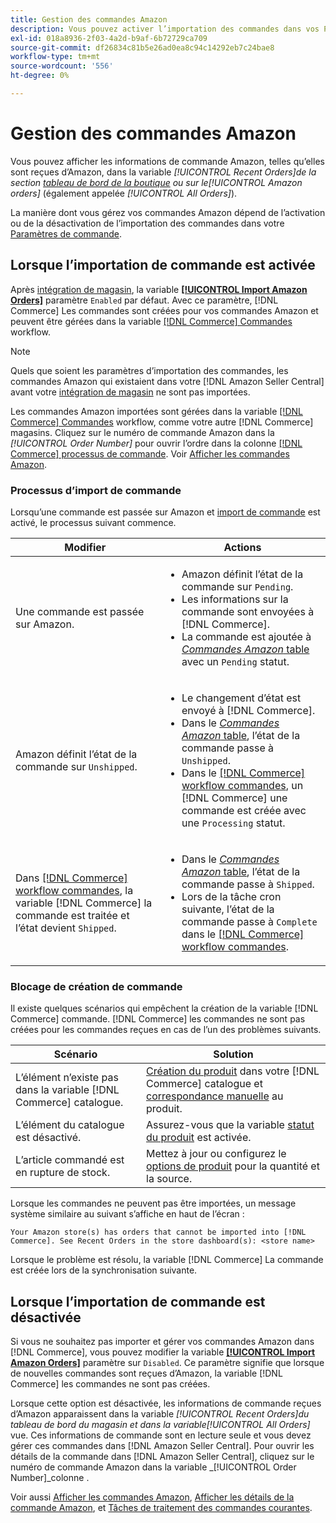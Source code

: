 ```yaml
---
title: Gestion des commandes Amazon
description: Vous pouvez activer l’importation des commandes dans vos Paramètres de commande afin de gérer plus facilement vos commandes Amazon depuis votre administrateur Commerce.
exl-id: 018a8936-2f03-4a2d-b9af-6b72729ca709
source-git-commit: df26834c81b5e26ad0ea8c94c14292eb7c24bae8
workflow-type: tm+mt
source-wordcount: '556'
ht-degree: 0%

---
```


# Gestion des commandes Amazon

Vous pouvez afficher les informations de commande Amazon, telles qu’elles sont reçues d’Amazon, dans la variable _[!UICONTROL Recent Orders]_de la section [tableau de bord de la boutique](./amazon-store-dashboard.md) ou sur le_[!UICONTROL Amazon orders]_ (également appelée _[!UICONTROL All Orders]_).

La manière dont vous gérez vos commandes Amazon dépend de l’activation ou de la désactivation de l’importation des commandes dans votre [Paramètres de commande](./order-settings.md#configure-order-settings).

## Lorsque l’importation de commande est activée

Après [intégration de magasin](./store-integration.md), la variable [**[!UICONTROL Import Amazon Orders]**](./order-settings.md#configure-order-settings) paramètre `Enabled` par défaut. Avec ce paramètre, [!DNL Commerce] Les commandes sont créées pour vos commandes Amazon et peuvent être gérées dans la variable [[!DNL Commerce] Commandes](https://experienceleague.adobe.com/docs/commerce-admin/stores-sales/order-management/orders/orders.html) workflow.

>[!NOTE]
>
>Quels que soient les paramètres d’importation des commandes, les commandes Amazon qui existaient dans votre [!DNL Amazon Seller Central] avant votre [intégration de magasin](./store-integration.md) ne sont pas importées.

Les commandes Amazon importées sont gérées dans la variable [[!DNL Commerce] Commandes](https://experienceleague.adobe.com/docs/commerce-admin/stores-sales/order-management/orders/orders.html) workflow, comme votre autre [!DNL Commerce] magasins. Cliquez sur le numéro de commande Amazon dans la *[!UICONTROL Order Number]* pour ouvrir l’ordre dans la colonne [[!DNL Commerce] processus de commande](https://experienceleague.adobe.com/docs/commerce-admin/stores-sales/order-management/orders/order-processing.html#process-an-order#order-view-descriptions). Voir [Afficher les commandes Amazon](./amazon-orders-all.md).

### Processus d’import de commande

Lorsqu’une commande est passée sur Amazon et [import de commande](./order-settings.md) est activé, le processus suivant commence.

| Modifier | Actions |
|---|---|
| Une commande est passée sur Amazon. | <ul><li>Amazon définit l’état de la commande sur `Pending`.</li><li>Les informations sur la commande sont envoyées à [!DNL Commerce].</li><li>La commande est ajoutée à [_Commandes Amazon_ table](./amazon-orders-all.md) avec un `Pending` statut.</li></ul> |
| Amazon définit l’état de la commande sur `Unshipped`. | <ul><li>Le changement d’état est envoyé à [!DNL Commerce].</li><li>Dans le [_Commandes Amazon_ table](./amazon-orders-all.md), l’état de la commande passe à `Unshipped`.</li><li>Dans le [[!DNL Commerce] workflow commandes](https://experienceleague.adobe.com/docs/commerce-admin/stores-sales/order-management/orders/orders.html), un [!DNL Commerce] une commande est créée avec une `Processing` statut.</li></ul> |
| Dans [[!DNL Commerce] workflow commandes](https://experienceleague.adobe.com/docs/commerce-admin/stores-sales/order-management/orders/orders.html), la variable [!DNL Commerce] la commande est traitée et l’état devient `Shipped`. | <ul><li>Dans le [_Commandes Amazon_ table](./amazon-orders-all.md), l’état de la commande passe à `Shipped`.</li><li>Lors de la tâche cron suivante, l’état de la commande passe à `Complete` dans le [[!DNL Commerce] workflow commandes](https://experienceleague.adobe.com/docs/commerce-admin/stores-sales/order-management/orders/orders.html).</li></ul> |

### Blocage de création de commande

Il existe quelques scénarios qui empêchent la création de la variable [!DNL Commerce] commande. [!DNL Commerce] les commandes ne sont pas créées pour les commandes reçues en cas de l’un des problèmes suivants.

| Scénario | Solution |
|---|---|
| L’élément n’existe pas dans la variable [!DNL Commerce] catalogue. | [Création du produit](./creating-assigning-catalog-products.md) dans votre [!DNL Commerce] catalogue et [correspondance manuelle](./creating-assigning-catalog-products.md) au produit. |
| L’élément du catalogue est désactivé. | Assurez-vous que la variable [statut du produit](https://experienceleague.adobe.com/docs/commerce-admin/inventory/configuration/product-options.html) est activée. |
| L’article commandé est en rupture de stock. | Mettez à jour ou configurez le [options de produit](https://experienceleague.adobe.com/docs/commerce-admin/inventory/configuration/product-options.html) pour la quantité et la source. |

Lorsque les commandes ne peuvent pas être importées, un message système similaire au suivant s’affiche en haut de l’écran :

`Your Amazon store(s) has orders that cannot be imported into [!DNL Commerce]. See Recent Orders in the store dashboard(s): <store name>`

Lorsque le problème est résolu, la variable [!DNL Commerce] La commande est créée lors de la synchronisation suivante.

## Lorsque l’importation de commande est désactivée

Si vous ne souhaitez pas importer et gérer vos commandes Amazon dans [!DNL Commerce], vous pouvez modifier la variable [**[!UICONTROL Import Amazon Orders]**](./order-settings.md#configure-order-settings) paramètre sur `Disabled`. Ce paramètre signifie que lorsque de nouvelles commandes sont reçues d’Amazon, la variable [!DNL Commerce] les commandes ne sont pas créées.

Lorsque cette option est désactivée, les informations de commande reçues d’Amazon apparaissent dans la variable _[!UICONTROL Recent Orders]_du tableau de bord du magasin et dans la variable_[!UICONTROL All Orders]_ vue. Ces informations de commande sont en lecture seule et vous devez gérer ces commandes dans [!DNL Amazon Seller Central]. Pour ouvrir les détails de la commande dans [!DNL Amazon Seller Central], cliquez sur le numéro de commande Amazon dans la variable _[!UICONTROL Order Number]_colonne .

Voir aussi [Afficher les commandes Amazon](./amazon-orders-all.md), [Afficher les détails de la commande Amazon](./amazon-order-details.md), et [Tâches de traitement des commandes courantes](./common-order-processing.md).
